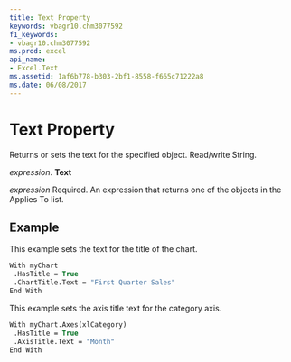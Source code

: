 ```yaml
---
title: Text Property
keywords: vbagr10.chm3077592
f1_keywords:
- vbagr10.chm3077592
ms.prod: excel
api_name:
- Excel.Text
ms.assetid: 1af6b778-b303-2bf1-8558-f665c71222a8
ms.date: 06/08/2017
---
```



# Text Property

Returns or sets the text for the specified object. Read/write String.

 _expression_. **Text**

 _expression_ Required. An expression that returns one of the objects in the Applies To list.


## Example

This example sets the text for the title of the chart.


```vb
With myChart 
 .HasTitle = True 
 .ChartTitle.Text = "First Quarter Sales" 
End With
```

This example sets the axis title text for the category axis.




```vb
With myChart.Axes(xlCategory) 
 .HasTitle = True 
 .AxisTitle.Text = "Month" 
End With
```


